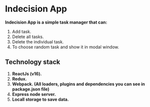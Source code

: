 # Indecision App

**Indecision App is a simple task manager that can:**

1. Add task.
2. Delete all tasks.
3. Delete the individual task.
4. To choose random task and show it in modal window.

## Technology stack

1. **ReactJs (v16).**
2. **Redux.**
3. **Webpack. (All loaders, plugins and dependencies you can see in package.json file)**
4. **Express node server.**
5. **Locall storage to save data.**


